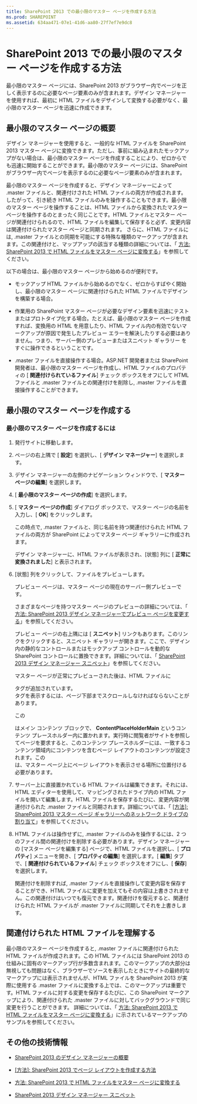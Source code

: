 ```yaml
---
title: SharePoint 2013 での最小限のマスター ページを作成する方法
ms.prod: SHAREPOINT
ms.assetid: 634aa471-07e1-41d6-aa80-27f7ef7e9dc8
---
```



# SharePoint 2013 での最小限のマスター ページを作成する方法
最小限のマスター ページには、SharePoint 2013 がブラウザー内でページを正しく表示するのに必要なページ要素のみが含まれます。デザイン マネージャーを使用すれば、最初に HTML ファイルをデザインして変換する必要がなく、最小限のマスター ページを迅速に作成できます。
## 最小限のマスター ページの概要
<a name="Introduction"> </a>

デザイン マネージャーを使用すると、一般的な HTML ファイルを SharePoint 2013 マスター ページに変換できます。ただし、事前に組み込まれたモックアップがない場合は、最小限のマスター ページを作成することにより、ゼロからでも迅速に開始することができます。最小限のマスター ページには、SharePoint がブラウザー内でページを表示するのに必要なページ要素のみが含まれます。
  
    
    
最小限のマスター ページを作成すると、デザイン マネージャーによって .master ファイルと、関連付けされた HTML ファイルの両方が作成されます。したがって、引き続き HTML ファイルのみを操作することもできます。最小限のマスター ページを操作することは、HTML ファイルから変換されたマスター ページを操作するのとまったく同じことです。HTML ファイルとマスター ページが関連付けられるので、HTML ファイルを編集して保存すると必ず、変更内容は関連付けられたマスター ページと同期されます。 さらに、HTML ファイルには, .master ファイルとの同期を可能にする特殊な種類のマークアップが含まれます。この関連付けと、マップアップの該当する種類の詳細については、「 [方法: SharePoint 2013 で HTML ファイルをマスター ページに変換する](how-to-convert-an-html-file-into-a-master-page-in-sharepoint-2013.md)」を参照してください。
  
    
    
以下の場合は、最小限のマスター ページから始めるのが便利です。
  
    
    

- モックアップ HTML ファイルから始めるのでなく、ゼロからすばやく開始し、最小限のマスター ページに関連付けられた HTML ファイルでデザインを構築する場合。
    
  
- 作業用の SharePoint マスター ページが必要なデザイン要素を迅速にテストまたはプロトタイプ化する場合。たとえば、最小限のマスター ページを作成すれば、変換用の HTML を用意したり、HTML ファイル内の有効でないマークアップが原因で発生したプレビュー エラーを解決したりする必要はありません。つまり、サーバー側のプレビューまたはスニペット ギャラリー をすぐに操作できるということです。
    
  
- .master ファイルを直接操作する場合。ASP.NET 開発者または SharePoint 開発者は、最小限のマスター ページを作成し、HTML ファイルのプロパティの [ **関連付けられているファイル**] チェック ボックスをオフにして HTML ファイルと .master ファイルとの関連付けを削除し, .master ファイルを直接操作することができます。
    
  

## 最小限のマスター ページを作成する
<a name="CreateMinimalMaster"> </a>


  
    
    

### 最小限のマスター ページを作成するには


1. 発行サイトに移動します。
    
  
2. ページの右上隅で [ **設定**] を選択し、[ **デザイン マネージャー**] を選択します。
    
  
3. デザイン マネージャーの左側のナビゲーション ウィンドウで、[ **マスター ページの編集**] を選択します。
    
  
4. [ **最小限のマスター ページの作成**] を選択します。
    
  
5. [ **マスター ページの作成**] ダイアログ ボックスで、マスター ページの名前を入力し、[ **OK**] をクリックします。
    
    この時点で, .master ファイルと、同じ名前を持つ関連付けられた HTML ファイルの両方が SharePoint によってマスター ページ ギャラリーに作成されます。
    
    デザイン マネージャーに、HTML ファイルが表示され、[状態] 列に [ **正常に変換されました**] と表示されます。
    
  
6. [状態] 列をクリックして、ファイルをプレビューします。
    
    プレビュー ページは、マスター ページの現在のサーバー側プレビューです。
    
    さまざまなページを持つマスター ページのプレビューの詳細については、「 [方法: SharePoint 2013 デザイン マネージャーでプレビュー ページを変更する](how-to-change-the-preview-page-in-sharepoint-2013-design-manager.md)」を参照してください。
    
    プレビュー ページの右上隅には [ **スニペット**] リンクもあります。このリンクをクリックすると、スニペット ギャラリーが開きます。ここで、デザイン内の静的なコントロールまたはモックアップ コントロールを動的な SharePoint コントロールに置換できます。詳細については、「 [SharePoint 2013 デザイン マネージャー スニペット](sharepoint-2013-design-manager-snippets.md)」を参照してください。
    
    マスター ページが正常にプレビューされた後は、HTML ファイルに **<div>** タグが追加されています。 **<div>** タグを表示するには、ページ下部までスクロールしなければならないことがあります。
    
    この **<div>** はメイン コンテンツ ブロックで、 **ContentPlaceHolderMain** というコンテンツ プレースホルダー内に置かれます。実行時に閲覧者がサイトを参照してページを要求すると、このコンテンツ プレースホルダーには、一致するコンテンツ領域内にコンテンツを含むページ レイアウトのコンテンツが設定されます。この **<div>** は、マスター ページ上にページ レイアウトを表示させる場所に位置付ける必要があります。
    
  
7. サーバー上に直接置かれている HTML ファイルは編集できます。それには、HTML エディターを使用して、マッピングされたドライブ内の HTML ファイルを開いて編集します。HTML ファイルを保存するたびに、変更内容が関連付けられた .master ファイルと同期されます。詳細については、「 [[方法]: SharePoint 2013 マスター ページ ギャラリーへのネットワーク ドライブの割り当て](how-to-map-a-network-drive-to-the-sharepoint-2013-master-page-gallery.md)」を参照してください。
    
  
8. HTML ファイルは操作せずに, .master ファイルのみを操作するには、2 つのファイル間の関連付けを削除する必要があります。デザイン マネージャーの [マスター ページを編集する] ページで、HTML ファイルを選択し、[ **プロパティ**] メニューを開き、[ **プロパティの編集**] を選択します。[ **編集**] タブで、[ **関連付けられているファイル**] チェック ボックスをオフにし、[ **保存**] を選択します。
    
    関連付けを削除すれば, .master ファイルを直接操作して変更内容を保存することができ、HTML ファイルに変更を加えてもその内容は上書きされません。この関連付けはいつでも復元できます。関連付けを復元すると、関連付けられた HTML ファイルが .master ファイルに同期してそれを上書きします。
    
  

## 関連付けられた HTML ファイルを理解する
<a name="UnderstandHTML"> </a>

最小限のマスター ページを作成すると, .master ファイルに関連付けられた HTML ファイルが作成されます。この HTML ファイルには SharePoint 2013 の仕組みに固有のマークアップ行が多数含まれます。このマークアップの大部分は無視しても問題はなく、ブラウザーでソースを表示したときにサイトの最終的なマークアップには表示されませんが、HTML ファイルを SharePoint 2013 が実際に使用する .master ファイルに変換する上では、このマークアップは重要です。HTML ファイルに対する変更を保存するたびに、この SharePoint マークアップにより、関連付けられた .master ファイルに対してバックグラウンドで同じ変更を行うことができます。 詳細については、「 [方法: SharePoint 2013 で HTML ファイルをマスター ページに変換する](how-to-convert-an-html-file-into-a-master-page-in-sharepoint-2013.md)」に示されているマークアップのサンプルを参照してください。
  
    
    

## その他の技術情報
<a name="Additional"> </a>


-  [SharePoint 2013 のデザイン マネージャーの概要](overview-of-design-manager-in-sharepoint-2013.md)
    
  
-  [[方法]: SharePoint 2013 でページ レイアウトを作成する方法](how-to-create-a-page-layout-in-sharepoint-2013.md)
    
  
-  [方法: SharePoint 2013 で HTML ファイルをマスター ページに変換する](how-to-convert-an-html-file-into-a-master-page-in-sharepoint-2013.md)
    
  
-  [SharePoint 2013 デザイン マネージャー スニペット](sharepoint-2013-design-manager-snippets.md)
    
  

